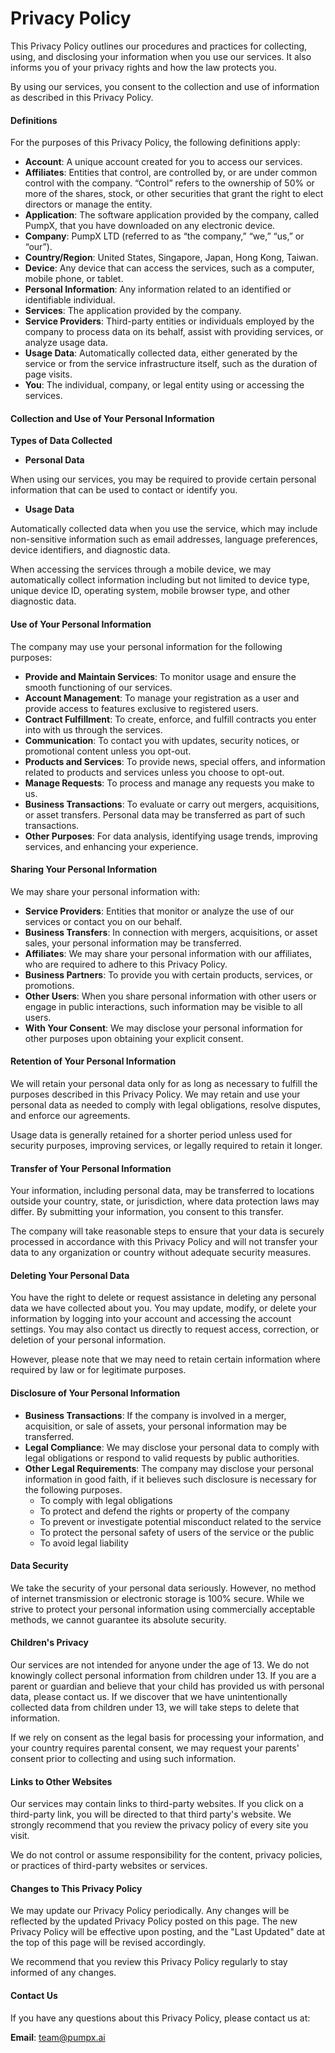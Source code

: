 # Privacy Policy

This Privacy Policy outlines our procedures and practices for collecting, using, and disclosing your information when you use our services. It also informs you of your privacy rights and how the law protects you.

By using our services, you consent to the collection and use of information as described in this Privacy Policy.

#### **Definitions**

For the purposes of this Privacy Policy, the following definitions apply:

* **Account**: A unique account created for you to access our services.
* **Affiliates**: Entities that control, are controlled by, or are under common control with the company. “Control” refers to the ownership of 50% or more of the shares, stock, or other securities that grant the right to elect directors or manage the entity.
* **Application**: The software application provided by the company, called PumpX, that you have downloaded on any electronic device.
* **Company**: PumpX LTD (referred to as “the company,” “we,” “us,” or “our”).
* **Country/Region**: United States, Singapore, Japan, Hong Kong, Taiwan.
* **Device**: Any device that can access the services, such as a computer, mobile phone, or tablet.
* **Personal Information**: Any information related to an identified or identifiable individual.
* **Services**: The application provided by the company.
* **Service Providers**: Third-party entities or individuals employed by the company to process data on its behalf, assist with providing services, or analyze usage data.
* **Usage Data**: Automatically collected data, either generated by the service or from the service infrastructure itself, such as the duration of page visits.
* **You**: The individual, company, or legal entity using or accessing the services.

#### **Collection and Use of Your Personal Information**

**Types of Data Collected**

* **Personal Data**

When using our services, you may be required to provide certain personal information that can be used to contact or identify you.

* **Usage Data**

Automatically collected data when you use the service, which may include non-sensitive information such as email addresses, language preferences, device identifiers, and diagnostic data.

When accessing the services through a mobile device, we may automatically collect information including but not limited to device type, unique device ID, operating system, mobile browser type, and other diagnostic data.

#### **Use of Your Personal Information**

The company may use your personal information for the following purposes:

* **Provide and Maintain Services**: To monitor usage and ensure the smooth functioning of our services.
* **Account Management**: To manage your registration as a user and provide access to features exclusive to registered users.
* **Contract Fulfillment**: To create, enforce, and fulfill contracts you enter into with us through the services.
* **Communication**: To contact you with updates, security notices, or promotional content unless you opt-out.
* **Products and Services**: To provide news, special offers, and information related to products and services unless you choose to opt-out.
* **Manage Requests**: To process and manage any requests you make to us.
* **Business Transactions**: To evaluate or carry out mergers, acquisitions, or asset transfers. Personal data may be transferred as part of such transactions.
* **Other Purposes**: For data analysis, identifying usage trends, improving services, and enhancing your experience.

#### **Sharing Your Personal Information**

We may share your personal information with:

* **Service Providers**: Entities that monitor or analyze the use of our services or contact you on our behalf.
* **Business Transfers**: In connection with mergers, acquisitions, or asset sales, your personal information may be transferred.
* **Affiliates**: We may share your personal information with our affiliates, who are required to adhere to this Privacy Policy.
* **Business Partners**: To provide you with certain products, services, or promotions.
* **Other Users**: When you share personal information with other users or engage in public interactions, such information may be visible to all users.
* **With Your Consent**: We may disclose your personal information for other purposes upon obtaining your explicit consent.

#### **Retention of Your Personal Information**

We will retain your personal data only for as long as necessary to fulfill the purposes described in this Privacy Policy. We may retain and use your personal data as needed to comply with legal obligations, resolve disputes, and enforce our agreements.

Usage data is generally retained for a shorter period unless used for security purposes, improving services, or legally required to retain it longer.

#### **Transfer of Your Personal Information**

Your information, including personal data, may be transferred to locations outside your country, state, or jurisdiction, where data protection laws may differ. By submitting your information, you consent to this transfer.

The company will take reasonable steps to ensure that your data is securely processed in accordance with this Privacy Policy and will not transfer your data to any organization or country without adequate security measures.

#### **Deleting Your Personal Data**

You have the right to delete or request assistance in deleting any personal data we have collected about you. You may update, modify, or delete your information by logging into your account and accessing the account settings. You may also contact us directly to request access, correction, or deletion of your personal information.

However, please note that we may need to retain certain information where required by law or for legitimate purposes.

#### **Disclosure of Your Personal Information**

* **Business Transactions**: If the company is involved in a merger, acquisition, or sale of assets, your personal information may be transferred.
* **Legal Compliance**: We may disclose your personal data to comply with legal obligations or respond to valid requests by public authorities.
* **Other Legal Requirements**: The company may disclose your personal information in good faith, if it believes such disclosure is necessary for the following purposes.&#x20;
  * To comply with legal obligations
  * To protect and defend the rights or property of the company
  * To prevent or investigate potential misconduct related to the service
  * To protect the personal safety of users of the service or the public
  * To avoid legal liability

#### **Data Security**

We take the security of your personal data seriously. However, no method of internet transmission or electronic storage is 100% secure. While we strive to protect your personal information using commercially acceptable methods, we cannot guarantee its absolute security.

#### Children's Privacy

Our services are not intended for anyone under the age of 13. We do not knowingly collect personal information from children under 13. If you are a parent or guardian and believe that your child has provided us with personal data, please contact us. If we discover that we have unintentionally collected data from children under 13, we will take steps to delete that information.

If we rely on consent as the legal basis for processing your information, and your country requires parental consent, we may request your parents' consent prior to collecting and using such information.

#### **Links to Other Websites**

Our services may contain links to third-party websites. If you click on a third-party link, you will be directed to that third party's website. We strongly recommend that you review the privacy policy of every site you visit.

We do not control or assume responsibility for the content, privacy policies, or practices of third-party websites or services.

#### **Changes to This Privacy Policy**

We may update our Privacy Policy periodically. Any changes will be reflected by the updated Privacy Policy posted on this page. The new Privacy Policy will be effective upon posting, and the "Last Updated" date at the top of this page will be revised accordingly.

We recommend that you review this Privacy Policy regularly to stay informed of any changes.

#### **Contact Us**

If you have any questions about this Privacy Policy, please contact us at:

**Email**: team@pumpx.ai
